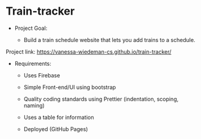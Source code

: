# Train-tracker   

- Project Goal:  

  - Build a train schedule website that lets you add trains to a schedule.  
  
 Project link: https://vanessa-wiedeman-cs.github.io/train-tracker/ 
 

- Requirements:    
 
  - Uses Firebase   

  - Simple Front-end/UI using bootstrap   

  - Quality coding standards using Prettier (indentation, scoping, naming) 

  - Uses a table for information  

  - Deployed (GitHub Pages)  
  
  
